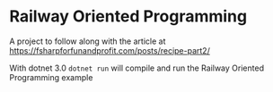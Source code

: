 # Railway Oriented Programming

A project to follow along with the article at https://fsharpforfunandprofit.com/posts/recipe-part2/

With dotnet 3.0 ```dotnet run``` will compile and run the Railway Oriented Programming example
